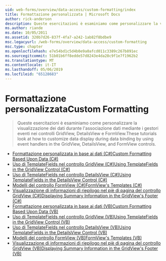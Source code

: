 ```yaml
---
uid: web-forms/overview/data-access/custom-formatting/index
title: Formattazione personalizzata | Microsoft Docs
author: rick-anderson
description: Queste esercitazioni è esaminiamo come personalizzare la visualizzazione dei dati durante l'associazione dati mediante i gestori eventi nei controlli GridView, DetailsView e FormView.
ms.author: riande
ms.date: 10/05/2011
ms.assetid: 320b7d26-837f-4fa7-a242-1ab82f8bdbe9
msc.legacyurl: /web-forms/overview/data-access/custom-formatting
msc.type: chapter
ms.openlocfilehash: e7e54bd1c5d4b0e9a0afcd011c3389c267b891ec
ms.sourcegitcommit: 51b01b6ff8edde57d8243e4da28c9f1e7f1962b2
ms.translationtype: MT
ms.contentlocale: it-IT
ms.lasthandoff: 05/06/2019
ms.locfileid: "65128683"
---
```

# <a name="custom-formatting"></a><span data-ttu-id="83b15-103">Formattazione personalizzata</span><span class="sxs-lookup"><span data-stu-id="83b15-103">Custom Formatting</span></span>

> <span data-ttu-id="83b15-104">Queste esercitazioni è esaminiamo come personalizzare la visualizzazione dei dati durante l'associazione dati mediante i gestori eventi nei controlli GridView, DetailsView e FormView.</span><span class="sxs-lookup"><span data-stu-id="83b15-104">These tutorials look at how to customize data display during data binding by using event handlers in the GridView, DetailsView, and FormView controls.</span></span>

- [<span data-ttu-id="83b15-105">Formattazione personalizzata in base ai dati (C#)</span><span class="sxs-lookup"><span data-stu-id="83b15-105">Custom Formatting Based Upon Data (C#)</span></span>](custom-formatting-based-upon-data-cs.md)
- [<span data-ttu-id="83b15-106">Uso di TemplateFields nel controllo GridView (C#)</span><span class="sxs-lookup"><span data-stu-id="83b15-106">Using TemplateFields in the GridView Control (C#)</span></span>](using-templatefields-in-the-gridview-control-cs.md)
- [<span data-ttu-id="83b15-107">Uso di TemplateFields nel controllo DetailsView (C#)</span><span class="sxs-lookup"><span data-stu-id="83b15-107">Using TemplateFields in the DetailsView Control (C#)</span></span>](using-templatefields-in-the-detailsview-control-cs.md)
- [<span data-ttu-id="83b15-108">Modelli del controllo FormView (C#)</span><span class="sxs-lookup"><span data-stu-id="83b15-108">FormView's Templates (C#)</span></span>](using-the-formview-s-templates-cs.md)
- [<span data-ttu-id="83b15-109">Visualizzazione di informazioni di riepilogo nel piè di pagina del controllo GridView (C#)</span><span class="sxs-lookup"><span data-stu-id="83b15-109">Displaying Summary Information in the GridView's Footer (C#)</span></span>](displaying-summary-information-in-the-gridview-s-footer-cs.md)
- [<span data-ttu-id="83b15-110">Formattazione personalizzata in base ai dati (VB)</span><span class="sxs-lookup"><span data-stu-id="83b15-110">Custom Formatting Based Upon Data (VB)</span></span>](custom-formatting-based-upon-data-vb.md)
- [<span data-ttu-id="83b15-111">Uso di TemplateFields nel controllo GridView (VB)</span><span class="sxs-lookup"><span data-stu-id="83b15-111">Using TemplateFields in the GridView Control (VB)</span></span>](using-templatefields-in-the-gridview-control-vb.md)
- [<span data-ttu-id="83b15-112">Uso di TemplateFields nel controllo DetailsView (VB)</span><span class="sxs-lookup"><span data-stu-id="83b15-112">Using TemplateFields in the DetailsView Control (VB)</span></span>](using-templatefields-in-the-detailsview-control-vb.md)
- [<span data-ttu-id="83b15-113">Modelli del controllo FormView (VB)</span><span class="sxs-lookup"><span data-stu-id="83b15-113">FormView's Templates (VB)</span></span>](using-the-formview-s-templates-vb.md)
- [<span data-ttu-id="83b15-114">Visualizzazione di informazioni di riepilogo nel piè di pagina del controllo GridView (VB)</span><span class="sxs-lookup"><span data-stu-id="83b15-114">Displaying Summary Information in the GridView's Footer (VB)</span></span>](displaying-summary-information-in-the-gridview-s-footer-vb.md)
